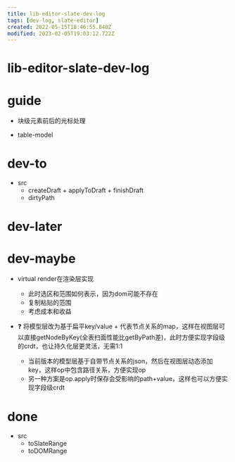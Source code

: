 ```yaml
---
title: lib-editor-slate-dev-log
tags: [dev-log, slate-editor]
created: 2022-05-15T18:46:55.840Z
modified: 2023-02-05T19:03:12.722Z
---
```


# lib-editor-slate-dev-log

# guide

- 块级元素前后的光标处理

- table-model
# dev-to
- src
  - createDraft + applyToDraft + finishDraft
  - dirtyPath
# dev-later

# dev-maybe

- virtual render在渲染层实现
  - 此时选区和范围如何表示，因为dom可能不存在
  - 复制粘贴的范围
  - 考虑成本和收益

- ❓ 将模型层改为基于扁平key/value + 代表节点关系的map，这样在视图层可以直接getNodeByKey(全表扫面性能比getByPath差)，此时方便实现字段级的crdt，也让持久化层更灵活，无需1:1
  - 当前版本的模型层基于自带节点关系的json，然后在视图层动态添加key，这样op中包含路径关系，方便实现op
  - 另一种方案是op.apply时保存会受影响的path+value，这样也可以方便实现字段级crdt
# done
- src
  - toSlateRange
  - toDOMRange
